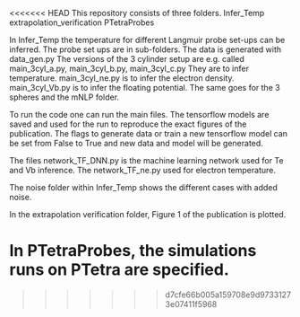 <<<<<<< HEAD
This repository consists of three folders.
Infer_Temp
extrapolation_verification
PTetraProbes

In Infer_Temp the temperature for different Langmuir probe set-ups can be inferred. The probe set ups are in sub-folders. The data is generated with data_gen.py
The versions of the 3 cylinder setup are e.g. called main_3cyl_a.py,  main_3cyl_b.py,  main_3cyl_c.py
They are to infer temperature.
main_3cyl_ne.py is to infer the electron density.
main_3cyl_Vb.py is to infer the floating potential.
The same goes for the 3 spheres and the mNLP folder.

To run the code one can run the main files.  The tensorflow models are saved and used for the run to reproduce the exact figures of the publication. The flags to generate data or train a new tensorflow model can be set from False to True and new data and model will be generated.

The files network_TF_DNN.py is the machine learning network used for Te and Vb inference.
The network_TF_ne.py used for electron temperature.

The noise folder within Infer_Temp shows the different cases with added noise.

In the extrapolation verification folder, Figure 1 of the publication is plotted.

In PTetraProbes, the simulations runs on PTetra are specified.
=======

>>>>>>> d7cfe66b005a159708e9d97331273e07411f5968
